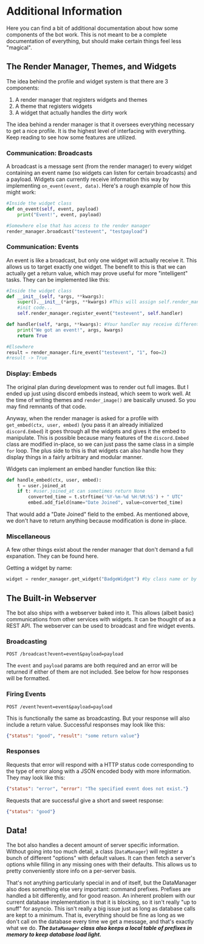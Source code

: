 # Additional Information
Here you can find a bit of additional documentation about how some components of the bot work. This is not meant to be a complete documentation of everything, but should make certain things feel less "magical".

## The Render Manager, Themes, and Widgets
The idea behind the profile and widget system is that there are 3 components:

 1. A render manager that registers widgets and themes
 2. A theme that registers widgets
 3. A widget that actually handles the dirty work

The idea behind a render manager is that it oversees everything necessary to get a nice profile. It is the highest level of interfacing with everything. Keep reading to see how some features are utilized.

### Communication: Broadcasts
 A broadcast is a message sent (from the render manager) to every widget containing an event name (so widgets can listen for certain broadcasts) and a payload. Widgets can currently receive information this way by implementing `on_event(event, data)`. Here's a rough example of how this might work:
```python
#Inside the widget class
def on_event(self, event, payload)
	print("Event!", event, payload)

#Somewhere else that has access to the render manager
render_manager.broadcast("testevent", "testpayload")
```

### Communication: Events
An event is like a broadcast, but only one widget will actually receive it. This allows us to target exactly one widget. The benefit to this is that we can actually get a return value, which may prove useful for more "intelligent" tasks. They can be implemented like this:
```python
#Inside the widget class
def __init__(self, *args, **kwargs):
	super().__init__(*args, **kwargs) #This will assign self.render_manager
	#init code...
	self.render_manager.register_event("testevent", self.handler)

def handler(self, *args, **kwargs): #Your handler may receive different args
	print("We got an event!", args, kwargs)
	return True

#Elsewhere
result = render_manager.fire_event("testevent", "1", foo=2)
#result -> True
```
### Display: Embeds
The original plan during development was to render out full images. But I ended up just using discord embeds instead, which seem to work well. At the time of writing themes and `render_image()` are basically unused. So you may find remnants of that code.

Anyway, when the render manager is asked for a profile with `get_embed(ctx, user, embed)` (you pass it an already initialized `discord.Embed`) it goes through all the widgets and gives it the embed to manipulate. This is possible because many features of the `discord.Embed` class are modified in-place, so we can just pass the same class in a simple `for` loop. The plus side to this is that widgets can also handle how they display things in a fairly arbitrary and modular manner. 

Widgets can implement an embed handler function like this:
```python
def handle_embed(ctx, user, embed):
	t = user.joined_at
	if t: #user.joined_at can sometimes return None
		converted_time = t.strftime('%Y-%m-%d %H:%M:%S') + " UTC"
		embed.add_field(name="Date Joined", value=converted_time)
```
That would add a "Date Joined" field to the embed. As mentioned above, we don't have to return anything because modification is done in-place.
### Miscellaneous
A few other things exist about the render manager that don't demand a full expanation. They can be found here.

Getting a widget by name:
```python
widget = render_manager.get_widget("BadgeWidget") #by class name or by Widget.name
```

## The Built-in Webserver
The bot also ships with a webserver baked into it. This allows (albeit basic) communications from other services with widgets. It can be thought of as a REST API. The webserver can be used to broadcast and fire widget events.

### Broadcasting
```POST /broadcast?event=event&payload=payload```

The `event` and `payload` params are both required and an error will be returned if either of them are not included. See below for how responses will be formatted.
### Firing Events
```POST /event?event=event&payload=payload```

This is functionally the same as broadcasting. But your response will also include a return value. Successful responses may look like this:

```json
{"status": "good", "result": "some return value"}
```
### Responses
Requests that error will respond with a HTTP status code corresponding to the type of error along with a JSON encoded body with more information. They may look like this:
```json
{"status": "error", "error": "The specified event does not exist."}
```

Requests that are successful give a short and sweet response:
```json
{"status": "good"}
```

## Data!
The bot also handles a decent amount of server specific information. Without going into too much detail, a class (`DataManager`)  will register a bunch of different "options" with default values. It can then fetch a server's options while filling in any missing ones with their defaults. This allows us to pretty conveniently store info on a per-server basis.

That's not anything particularly special in and of itself, but the DataManager also does something else very important: command prefixes. Prefixes are handled a bit differently, and for good reason. An inherent problem with our current database implementation is that it is blocking, so it isn't really "up to snuff" for asyncio. This isn't really a big issue just as long as database calls are kept to a minimum. That is, everything should be fine as long as we don't call on the database every time we get a message, and that's exactly what we do. ***The `DataManager` class also keeps a local table of prefixes in memory to keep database load light.***